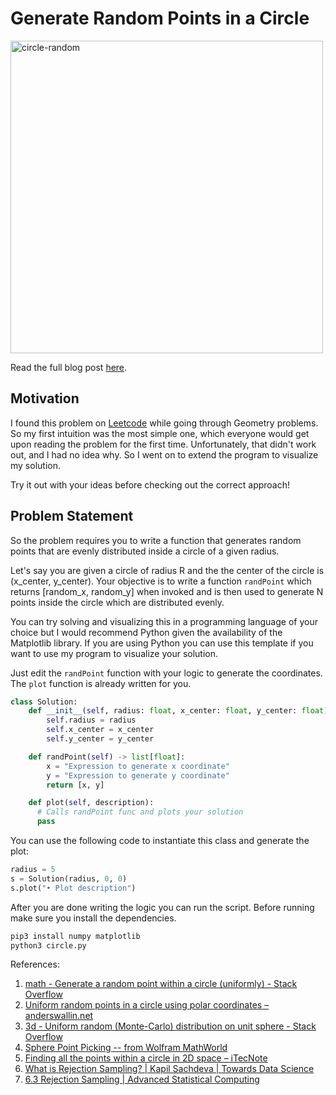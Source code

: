 # Generate Random Points in a Circle

<img src="https://animeshchouhan.com/images/posts/circle-random/circle-random.png" alt="circle-random" style="width: 500px"/>

Read the full blog post [here](https://animeshchouhan.com/posts/circle-random/).

## Motivation

I found this problem on [Leetcode](https://leetcode.com/problems/generate-random-point-in-a-circle/description/) while going through Geometry problems.
So my first intuition was the most simple one, which everyone would get upon reading the problem for the first time. Unfortunately, that didn't work out,
and I had no idea why. So I went on to extend the program to visualize my solution.

Try it out with your ideas before checking out the correct approach!

## Problem Statement

So the problem requires you to write a function that generates random points that are evenly distributed inside a circle of a given radius.

Let's say you are given a circle of radius R and the the center of the circle is (x_center, y_center). Your objective is to write a function `randPoint` which
returns [random_x, random_y] when invoked and is then used to generate N points inside the circle which are distributed evenly.

You can try solving and visualizing this in a programming language of your choice but I would recommend Python given the availability of the Matplotlib library.
If you are using Python you can use this template if you want to use my program to visualize your solution.

Just edit the `randPoint` function with your logic to generate the coordinates. The `plot` function is already written for you.

```python
class Solution:
    def __init__(self, radius: float, x_center: float, y_center: float):
        self.radius = radius
        self.x_center = x_center
        self.y_center = y_center

    def randPoint(self) -> list[float]:
        x = "Expression to generate x coordinate"
        y = "Expression to generate y coordinate"
        return [x, y]

    def plot(self, description):
      # Calls randPoint func and plots your solution
      pass
```

You can use the following code to instantiate this class and generate the plot:

```python
radius = 5
s = Solution(radius, 0, 0)
s.plot("• Plot description")
```

After you are done writing the logic you can run the script. Before running make sure you install the dependencies.

```bash
pip3 install numpy matplotlib
python3 circle.py
```

References:

1. [math - Generate a random point within a circle (uniformly) - Stack Overflow](https://stackoverflow.com/questions/5837572/generate-a-random-point-within-a-circle-uniformly)
2. [Uniform random points in a circle using polar coordinates – anderswallin.net](https://www.anderswallin.net/2009/05/uniform-random-points-in-a-circle-using-polar-coordinates/)
3. [3d - Uniform random (Monte-Carlo) distribution on unit sphere - Stack Overflow](https://stackoverflow.com/questions/1841014/uniform-random-monte-carlo-distribution-on-unit-sphere)
4. [Sphere Point Picking -- from Wolfram MathWorld](https://mathworld.wolfram.com/SpherePointPicking.html)
5. [Finding all the points within a circle in 2D space – iTecNote](https://itecnote.com/tecnote/r-finding-all-the-points-within-a-circle-in-2d-space/)
6. [What is Rejection Sampling? | Kapil Sachdeva | Towards Data Science](https://towardsdatascience.com/what-is-rejection-sampling-1f6aff92330d)
7. [6.3 Rejection Sampling | Advanced Statistical Computing](https://bookdown.org/rdpeng/advstatcomp/rejection-sampling.html)
